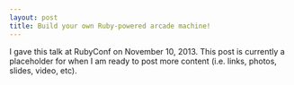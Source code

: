 ```yaml
---
layout: post
title: Build your own Ruby-powered arcade machine!
---
```


I gave this talk at RubyConf on November 10, 2013. This post is currently 
a placeholder for when I am ready to post more content (i.e. links, photos, slides, video, etc).

<script async class="speakerdeck-embed" data-id="8a6e24f034440131f2c12ec9cfcab464" data-ratio="1.2994923857868" src="//speakerdeck.com/assets/embed.js"></script>